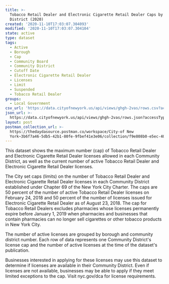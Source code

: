 ```yaml
---
title: >-
  Tobacco Retail Dealer and Electronic Cigarette Retail Dealer Caps by Community
  District (2020)
created: '2020-11-10T17:03:07.304093'
modified: '2020-11-10T17:03:07.304104'
state: active
type: dataset
tags:
  - Active
  - Borough
  - Cap
  - Community Board
  - Community District
  - Cutoff Date
  - Electronic Cigarette Retail Dealer
  - Licenses
  - Limit
  - Suspended
  - Tobacco Retail Dealer
groups:
  - Local Government
csv_url: 'https://data.cityofnewyork.us/api/views/ghgh-2vas/rows.csv?accessType=DOWNLOAD'
json_url: >-
  https://data.cityofnewyork.us/api/views/ghgh-2vas/rows.json?accessType=DOWNLOAD
layout: post
postman_collection_url: >-
  https://thedaydasource.postman.co/workspace/City-of New
  York~3b6f7a46-5db5-42b1-80fe-9fbef41e3e06/collection/f9e808b0-e5ec-4015-be5a-f4a354c8fb16
---
```

This dataset shows the maximum number (cap) of Tobacco Retail Dealer and Electronic Cigarette Retail Dealer licenses allowed in each Community District, as well as the current number of active Tobacco Retail Dealer and Electronic Cigarette Retail Dealer licenses.

The City set caps (limits) on the number of Tobacco Retail Dealer and Electronic Cigarette Retail Dealer licenses in each Community District established under Chapter 69 of the New York City Charter. The caps are 50 percent of the number of active Tobacco Retail Dealer licenses on February 24, 2018 and 50 percent of the number of licenses issued for Electronic Cigarette Retail Dealer as of August 23, 2018. The cap for Tobacco Retail Dealers excludes pharmacies whose licenses permanently expire before January 1, 2019 when pharmacies and businesses that contain pharmacies can no longer sell cigarettes or other tobacco products in New York City.

The number of active licenses are grouped by borough and community district number. Each row of data represents one Community District's license cap and the number of active licenses at the time of the dataset's publication.

Businesses interested in applying for these licenses may use this dataset to determine if licenses are available in their Community District. Even if licenses are not available, businesses may be able to apply if they meet limited exceptions to the cap. Visit nyc.gov/dca for license requirements.
